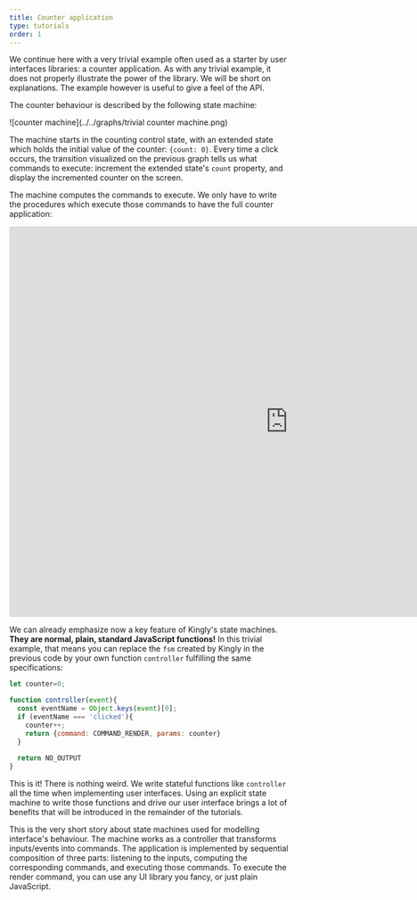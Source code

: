 ```yaml
---
title: Counter application
type: tutorials
order: 1
---
```


We continue here with a very trivial example often used as a starter by user interfaces libraries: a counter application. As with any trivial example, it does not properly illustrate the power of the library. We will be short on explanations. The example however is useful to give a feel of the API. 

The counter behaviour is described by the following state machine:

![counter machine](../../graphs/trivial counter machine.png)

The machine starts in the counting control state, with an extended state which holds the initial value of the counter: `{count: 0}`. Every time a click occurs, the transition visualized on the previous graph tells us what commands to execute: increment the extended state's `count` property, and display the incremented counter on the screen.

The machine computes the commands to execute. We only have to write the procedures which execute those commands to have the full counter application: 

<iframe src="https://codesandbox.io/embed/w6x42521n7?fontsize=12&hidenavigation=1" title="Counter app" style="width:1000px; height:700px; border:0; border-radius: 4px; overflow:hidden;" sandbox="allow-modals allow-forms allow-popups allow-scripts allow-same-origin"></iframe>

We can already emphasize now a key feature of Kingly's state machines. **They are normal, plain, standard JavaScript functions!** In this trivial example, that means you can replace the `fsm` created by Kingly in the previous code by your own function `controller` fulfilling the same specifications:

```js
let counter=0;

function controller(event){
  const eventName = Object.keys(event)[0];
  if (eventName === 'clicked'){
    counter++;
    return {command: COMMAND_RENDER, params: counter}
  }
  
  return NO_OUTPUT
}
```

This is it! There is nothing weird. We write stateful functions like `controller` all the time when implementing user interfaces. Using an explicit state machine to write those functions and drive our user interface brings a lot of benefits that will be introduced in the remainder of the tutorials. 

This is the very short story about state machines used for modelling interface's behaviour. The machine works as a controller that transforms inputs/events into commands. The application is implemented by sequential composition of three parts: listening to the inputs, computing the corresponding commands, and executing those commands. To execute the render command, you can use any UI library you fancy, or just plain JavaScript.
